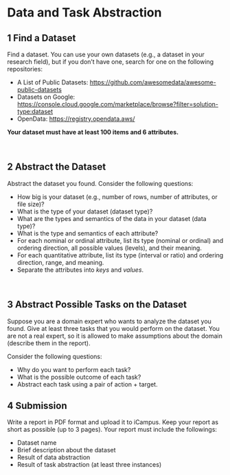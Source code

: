 # Data and Task Abstraction

## 1 Find a Dataset

Find a dataset. You can use your own datasets (e.g., a dataset in your research field), but if you don’t have one, search for one on the following repositories:
- A List of Public Datasets: https://github.com/awesomedata/awesome-public-datasets
- Datasets on Google: https://console.cloud.google.com/marketplace/browse?filter=solution-type:dataset
- OpenData: https://registry.opendata.aws/

**Your dataset must have at least 100 items and 6 attributes.**

<br>

## 2 Abstract the Dataset

Abstract the dataset you found. Consider the following questions:
- How big is your dataset (e.g., number of rows, number of attributes, or file size)?
- What is the type of your dataset (dataset type)?
- What are the types and semantics of the data in your dataset (data type)?
- What is the type and semantics of each attribute?
- For each nominal or ordinal attribute, list its type (nominal or ordinal) and ordering direction, all possible values (levels), and their meaning.
- For each quantitative attribute, list its type (interval or ratio) and ordering direction, range, and meaning.
- Separate the attributes into *keys* and *values*.

<br>

## 3 Abstract Possible Tasks on the Dataset

Suppose you are a domain expert who wants to analyze the dataset you found. Give at least three tasks that you would perform on the dataset. You are not a real expert, so it is allowed to make assumptions about the domain (describe them in the report).

Consider the following questions:
- Why do you want to perform each task?
- What is the possible outcome of each task?
- Abstract each task using a pair of action + target.

## 4 Submission

Write a report in PDF format and upload it to iCampus. Keep your report as short as possible (up to 3 pages). Your report must include the followings:
- Dataset name
- Brief description about the dataset
- Result of data abstraction
- Result of task abstraction (at least three instances)
